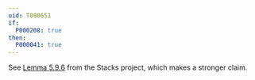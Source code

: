 ```yaml
---
uid: T000651
if:
  P000208: true
then:
  P000041: true
---
```


See [Lemma 5.9.6](https://stacks.math.columbia.edu/tag/04MF) from the Stacks project, which makes a stronger claim.
